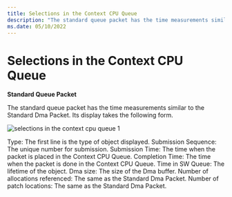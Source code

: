 ```yaml
---
title: Selections in the Context CPU Queue
description: "The standard queue packet has the time measurements similar to the Standard Dma Packet."
ms.date: 05/10/2022
---
```


# Selections in the Context CPU Queue  

**Standard Queue Packet**    

The standard queue packet has the time measurements similar to the Standard Dma Packet. Its display takes the following form.

![selections in the context cpu queue 1](\Images\selections-in-the-context-cpu-queue-1.png)

Type: The first line is the type of object displayed. 
Submission Sequence: The unique number for submission. 
Submission Time: The time when the packet is placed in the Context CPU Queue. 
Completion Time: The time when the packet is done in the Context CPU Queue. 
Time in SW Queue: The lifetime of the object. 
Dma size: The size of the Dma buffer. 
Number of allocations referenced: The same as the Standard Dma Packet. 
Number of patch locations: The same as the Standard Dma Packet. 
